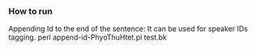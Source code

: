 ### How to run
Appending Id to the end of the sentence: It can be used for speaker IDs tagging.
perl append-id-PhyoThuHtet.pl test.bk
